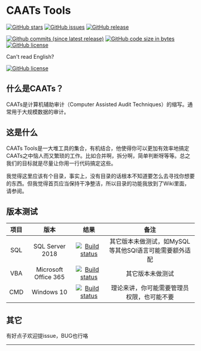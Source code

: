# CAATs Tools

[![GitHub stars](https://img.shields.io/github/stars/mattholy/CAATsSQLServer.svg?style=for-the-badge)](https://github.com/mattholy/CAATsSQLServer/stargazers)
[![GitHub issues](https://img.shields.io/github/issues/mattholy/CAATsSQLServer.svg?style=for-the-badge)](https://github.com/mattholy/CAATsSQLServer/issues)
[![GitHub release](https://img.shields.io/github/release/mattholy/CAATsSQLServer.svg?style=for-the-badge)](https://github.com/mattholy/CAATsSQLServer)



[![Github commits (since latest release)](https://img.shields.io/github/commits-since/mattholy/CAATsSQLServer/latest.svg?style=for-the-badge)](https://github.com/mattholy/CAATsSQLServer)
[![GitHub code size in bytes](https://img.shields.io/github/languages/code-size/mattholy/CAATsSQLServer.svg?style=for-the-badge)](https://github.com/mattholy/CAATsSQLServer)
[![GitHub license](https://img.shields.io/github/license/mattholy/CAATsSQLServer.svg?style=for-the-badge)](https://github.com/mattholy/CAATsSQLServer/blob/master/LICENSE)

Can't read English?

[![GitHub license](https://img.shields.io/badge/Readme-%E4%B8%AD%E6%96%87%E7%89%88%E6%9C%AC-green.svg)](https://github.com/mattholy/CAATsSQLServer/blob/master/README.md)

## 什么是CAATs？

CAATs是计算机辅助审计（Computer Assisted Audit Techniques）的缩写。通常用于大规模数据的审计。

## 这是什么

CAATs Tools是一大堆工具的集合，有机结合，他使得你可以更加有效率地搞定CAATs之中恼人而又繁琐的工作。比如合并啊，拆分啊，简单判断呀等等。总之我们的目标就是尽量让你用一行代码搞定这些。

我觉得这里应该有个目录，事实上，没有目录的话根本不知道要怎么去寻找你想要的东西。但我觉得首页应当保持干净整洁，所以目录的功能我放到了Wiki里面，请参阅。

## 版本测试

项目|版本|结果|备注
:--:|:--:|:--:|:--:
SQL|SQL Server 2018|[![Build status](https://ci.appveyor.com/api/projects/status/ty3ru0r75oj03uky?svg=true)](https://ci.appveyor.com/project/mattholy/caatssqlserver)|其它版本未做测试，如MySQL等其他SQl语言可能需要额外适配
VBA|Microsoft Office 365|[![Build status](https://ci.appveyor.com/api/projects/status/ty3ru0r75oj03uky?svg=true)](https://ci.appveyor.com/project/mattholy/caatssqlserver)|其它版本未做测试
CMD|Windows 10|[![Build status](https://ci.appveyor.com/api/projects/status/ty3ru0r75oj03uky?svg=true)](https://ci.appveyor.com/project/mattholy/caatssqlserver)|理论来讲，你可能需要管理员权限，也可能不要

## 其它

 有好点子欢迎提issue，BUG也行咯

 ----

